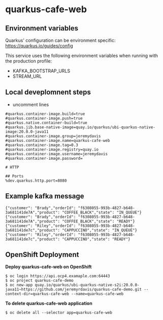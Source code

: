 
# quarkus-cafe-web

## Environment variables

Quarkus' configuration can be environment specific: https://quarkus.io/guides/config

This service uses the following environment variables when running with the production profile:
* KAFKA_BOOTSTRAP_URLS
* STREAM_URL



## Local deveplomnent steps 
* uncomment lines 
```
#quarkus.container-image.build=true
#quarkus.container-image.push=true
#quarkus.native.container-build=true
#quarkus.jib.base-native-image=quay.io/quarkus/ubi-quarkus-native-image:20.0.0-java11
#quarkus.container-image.group=jeremydavis
#quarkus.container-image.name=quarkus-cafe-web
#quarkus.container-image.tag=0.3
#quarkus.container-image.registry=quay.io
#quarkus.container-image.username=jeremydavis
#quarkus.container-image.password=

# HTTP

## Ports
%dev.quarkus.http.port=8080
```

## Example kafka message
```
{"customer": "Brady","orderId": "f6308055-993b-4827-b648-3a681141de7A","product": "COFFEE_BLACK","state": "IN_QUEUE"}
{"customer": "Brady","orderId": "f6308055-993b-4827-b648-3a681141de7A","product": "COFFEE_BLACK","state": "READY"}
{"customer": "Riley","orderId": "f6308055-993b-4827-b648-3a681141de7c","product": "CAPPUCCINO","state": "IN_QUEUE"}
{"customer": "Riley","orderId": "f6308055-993b-4827-b648-3a681141de7c","product": "CAPPUCCINO","state": "READY"}
```

## OpenShift Deployment 
**Deploy quarkus-cafe-web on OpenShift**
```
$ oc login https://api.ocp4.examaple.com:64443
$ oc project quarkus-cafe-demo
$ oc new-app quay.io/quarkus/ubi-quarkus-native-s2i:20.0.0-java11~https://github.com/jeremyrdavis/quarkus-cafe-demo.git --context-dir=quarkus-cafe-web --name=quarkus-cafe-web
```

**To delete quarkus-cafe-web application**
```
$ oc delete all --selector app=quarkus-cafe-web
```
